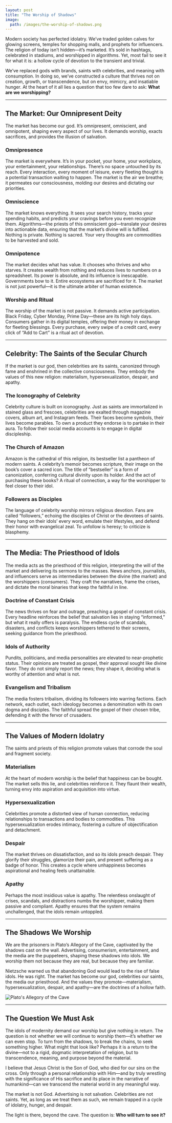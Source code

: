 ```yaml
---
layout: post
title: "The Worship of Shadows"
image:
  path: /images/the-worship-of-shadows.png
---
```


Modern society has perfected idolatry. We’ve traded golden calves for glowing screens, temples for shopping malls, and prophets for influencers. The religion of today isn’t hidden—it’s marketed. It’s sold in hashtags, celebrated in stadiums, and worshipped in algorithms. Yet, most fail to see it for what it is: a hollow cycle of devotion to the transient and trivial.

We’ve replaced gods with brands, saints with celebrities, and meaning with consumption. In doing so, we’ve constructed a culture that thrives not on creation, growth, or transcendence, but on envy, mimicry, and insatiable hunger. At the heart of it all lies a question that too few dare to ask: **What are we worshipping?**

---

## **The Market: Our Omnipresent Deity**

The market has become our god. It’s omnipresent, omniscient, and omnipotent, shaping every aspect of our lives. It demands worship, exacts sacrifices, and provides the illusion of salvation.

### **Omnipresence**
The market is everywhere. It’s in your pocket, your home, your workplace, your entertainment, your relationships. There’s no space untouched by its reach. Every interaction, every moment of leisure, every fleeting thought is a potential transaction waiting to happen. The market is the air we breathe; it permeates our consciousness, molding our desires and dictating our priorities.

### **Omniscience**
The market knows everything. It sees your search history, tracks your spending habits, and predicts your cravings before you even recognize them. Algorithms—the priests of this omniscient god—translate your desires into actionable data, ensuring that the market’s divine will is fulfilled. Nothing is private. Nothing is sacred. Your very thoughts are commodities to be harvested and sold.

### **Omnipotence**
The market decides what has value. It chooses who thrives and who starves. It creates wealth from nothing and reduces lives to numbers on a spreadsheet. Its power is absolute, and its influence is inescapable. Governments bow to it. Entire ecosystems are sacrificed for it. The market is not just powerful—it is the ultimate arbiter of human existence.

### **Worship and Ritual**
The worship of the market is not passive. It demands active participation. Black Friday, Cyber Monday, Prime Day—these are its high holy days. Consumers gather in its digital temples, offering their money in exchange for fleeting blessings. Every purchase, every swipe of a credit card, every click of “Add to Cart” is a ritual act of devotion.

---

## **Celebrity: The Saints of the Secular Church**

If the market is our god, then celebrities are its saints, canonized through fame and enshrined in the collective consciousness. They embody the values of this new religion: materialism, hypersexualization, despair, and apathy.

### **The Iconography of Celebrity**
Celebrity culture is built on iconography. Just as saints are immortalized in stained glass and frescoes, celebrities are exalted through magazine covers, album art, and Instagram feeds. Their faces become symbols, their lives become parables. To own a product they endorse is to partake in their aura. To follow their social media accounts is to engage in digital discipleship.

### **The Church of Amazon**
Amazon is the cathedral of this religion, its bestseller list a pantheon of modern saints. A celebrity’s memoir becomes scripture, their image on the book’s cover a sacred icon. The title of “bestseller” is a form of canonization, conferring cultural divinity upon its holder. And the act of purchasing these books? A ritual of connection, a way for the worshipper to feel closer to their idol.

### **Followers as Disciples**
The language of celebrity worship mirrors religious devotion. Fans are called “followers,” echoing the disciples of Christ or the devotees of saints. They hang on their idols’ every word, emulate their lifestyles, and defend their honor with evangelical zeal. To unfollow is heresy; to criticize is blasphemy.

---

## **The Media: The Priesthood of Idols**

The media acts as the priesthood of this religion, interpreting the will of the market and delivering its sermons to the masses. News anchors, journalists, and influencers serve as intermediaries between the divine (the market) and the worshippers (consumers). They craft the narratives, frame the crises, and dictate the moral binaries that keep the faithful in line.

### **Doctrine of Constant Crisis**
The news thrives on fear and outrage, preaching a gospel of constant crisis. Every headline reinforces the belief that salvation lies in staying “informed,” but what it really offers is paralysis. The endless cycle of scandals, disasters, and conflicts keeps worshippers tethered to their screens, seeking guidance from the priesthood.

### **Idols of Authority**
Pundits, politicians, and media personalities are elevated to near-prophetic status. Their opinions are treated as gospel, their approval sought like divine favor. They do not simply report the news; they shape it, deciding what is worthy of attention and what is not.

### **Evangelism and Tribalism**
The media fosters tribalism, dividing its followers into warring factions. Each network, each outlet, each ideology becomes a denomination with its own dogma and disciples. The faithful spread the gospel of their chosen tribe, defending it with the fervor of crusaders.

---

## **The Values of Modern Idolatry**

The saints and priests of this religion promote values that corrode the soul and fragment society.

### **Materialism**
At the heart of modern worship is the belief that happiness can be bought. The market sells this lie, and celebrities reinforce it. They flaunt their wealth, turning envy into aspiration and acquisition into virtue.

### **Hypersexualization**
Celebrities promote a distorted view of human connection, reducing relationships to transactions and bodies to commodities. This hypersexualization erodes intimacy, fostering a culture of objectification and detachment.

### **Despair**
The market thrives on dissatisfaction, and so its idols preach despair. They glorify their struggles, glamorize their pain, and present suffering as a badge of honor. This creates a cycle where unhappiness becomes aspirational and healing feels unattainable.

### **Apathy**
Perhaps the most insidious value is apathy. The relentless onslaught of crises, scandals, and distractions numbs the worshipper, making them passive and compliant. Apathy ensures that the system remains unchallenged, that the idols remain untoppled.

---

## **The Shadows We Worship**

We are the prisoners in Plato’s Allegory of the Cave, captivated by the shadows cast on the wall. Advertising, consumerism, entertainment, and the media are the puppeteers, shaping these shadows into idols. We worship them not because they are real, but because they are familiar.

Nietzsche warned us that abandoning God would lead to the rise of false idols. He was right. The market has become our god, celebrities our saints, the media our priesthood. And the values they promote—materialism, hypersexualization, despair, and apathy—are the doctrines of a hollow faith.

![Plato's Allegory of the Cave](../images/platos-allegory-of-the-cave.jpg "Plato's Allegory of the Cave")

---

## **The Question We Must Ask**

The idols of modernity demand our worship but give nothing in return. The question is not whether we will continue to worship them—it’s whether we can even stop. To turn from the shadows, to break the chains, to seek something higher. What might that look like? Perhaps it is a return to the divine—not to a rigid, dogmatic interpretation of religion, but to transcendence, meaning, and purpose beyond the material.

I believe that Jesus Christ is the Son of God, who died for our sins on the cross. Only through a personal relationship with Him—and by truly wrestling with the significance of His sacrifice and its place in the narrative of humankind—can we transcend the material world in any meaningful way.

The market is not God. Advertising is not salvation. Celebrities are not saints. Yet, as long as we treat them as such, we remain trapped in a cycle of idolatry, hunger, and despair.

The light is there, beyond the cave. The question is: **Who will turn to see it?**


